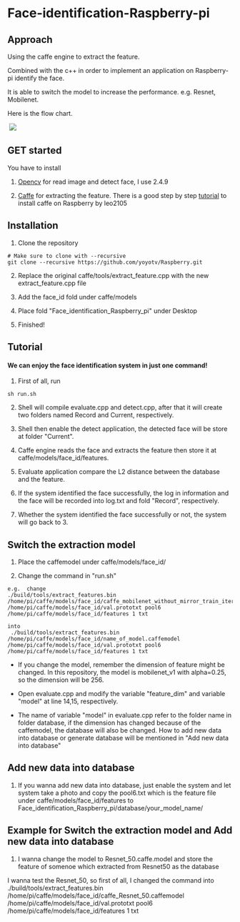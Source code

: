 # Face-identification-Raspberry-pi


## Approach 

Using the caffe engine to extract the feature.

Combined with the c++ in order to implement an application on Raspberry-pi identify the face.

It is able to switch the model to increase the performance. e.g. Resnet, Mobilenet.

Here is the flow chart.

   <img src="https://raw.githubusercontent.com/yoyotv/Raspberry/master/pictures/flow_chart.jpg" >
  
## GET started

You have to install

1. [Opencv](https://opencv.org/)  for read image and detect face, I use 2.4.9

2.  [Caffe](https://caffe.berkeleyvision.org/) for extracting the feature. There is a good step by step [tutorial](https://github.com/leo2105/Caffe-installation-Raspberry-Pi-3)  to install caffe on Raspberry by leo2105

## Installation

1. Clone the repository
  ```Shell
  # Make sure to clone with --recursive
  git clone --recursive https://github.com/yoyotv/Raspberry.git
  ```
2. Replace the original caffe/tools/extract_feature.cpp with the new extract_feature.cpp file

3. Add the face_id fold under caffe/models

4. Place fold "Face_identification_Raspberry_pi" under Desktop

5. Finished!

## Tutorial

#### We can enjoy the face identification system in just one command!

1. First of all, run

```
sh run.sh
```
2. Shell will compile evaluate.cpp and detect.cpp, after that it will create two folders named Record and Current, respectively.

3. Shell then enable the detect application, the detected face will be store at folder "Current".

4. Caffe engine reads the face and extracts the feature then store it at caffe/models/face_id/features.

5. Evaluate application compare the L2 distance between the database and the feature.

6. If the system identified the face successfully, the log in information and the face will be recorded into log.txt and fold "Record", respectively.

7. Whether the system identified the face successfully or not, the system will go back to 3.


## Switch the extraction model 

1. Place the caffemodel under caffe/models/face_id/

2. Change the command in "run.sh"
```
e.g.  change
./build/tools/extract_features.bin /home/pi/caffe/models/face_id/caffe_mobilenet_without_mirror_train_iter_220000.caffemodel /home/pi/caffe/models/face_id/val.prototxt pool6 /home/pi/caffe/models/face_id/features 1 txt
```
```
into
 ./build/tools/extract_features.bin /home/pi/caffe/models/face_id/name_of_model.caffemodel /home/pi/caffe/models/face_id/val.prototxt pool6 /home/pi/caffe/models/face_id/features 1 txt
```

* If you change the model, remember the dimension of feature might be changed. In this repository, the model is mobilenet_v1 with alpha=0.25, so the dimension will be 256.

* Open evaluate.cpp and modify the variable "feature_dim" and variable "model" at line 14,15, respectively.

* The name of variable "model" in evaluate.cpp refer to the folder name in folder database, if the dimension has changed because of the caffemodel, the database will also be changed. How to add new data into database or generate database will be mentioned in "Add new data into database"

## Add new data into database

1. If you wanna add new data into database, just enable the system and let system take a photo and copy the pool6.txt which is the feature file under caffe/models/face_id/features to Face_identification_Raspberry_pi/database/your_model_name/

## Example for Switch the extraction model and Add new data into database

1. I wanna change the model to Resnet_50.caffe.model and store the feature of somenoe which extracted from Resnet50 as the database


I wanna test the Resnet_50, so first of all, I changed the command into ./build/tools/extract_features.bin /home/pi/caffe/models/face_id/caffe_Resnet_50.caffemodel /home/pi/caffe/models/face_id/val.prototxt pool6 /home/pi/caffe/models/face_id/features 1 txt




